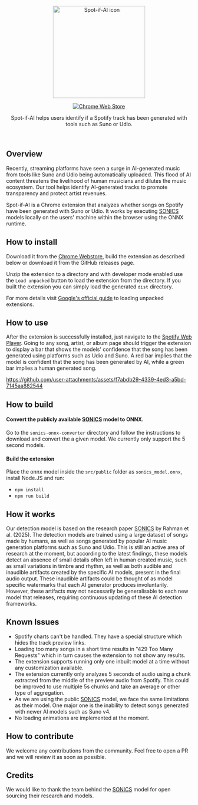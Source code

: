 <p align="center"><a href="https://chrome.google.com/webstore/detail/spot-if-ai/olbnhjmkblmlmoolnglgpdljkaaogkbg" target="_blank" rel="noreferrer noopener"><img width="250" alt="Spot-if-AI icon" src="https://spot-if-ai.qosmo.jp/favicon.svg"></a></p>

<p align="center">
  <a href="https://chrome.google.com/webstore/detail/spot-if-ai/olbnhjmkblmlmoolnglgpdljkaaogkbg">
    <img src="https://img.shields.io/chrome-web-store/v/olbnhjmkblmlmoolnglgpdljkaaogkbg.svg?label=Chrome%20Web%20Store&style=flat-square" alt="Chrome Web Store">
  </a>
</p>

<p align="center">Spot-if-AI helps users identify if a Spotify track has been generated with tools such as Suno or Udio.</p>
<br/>

## Overview

Recently, streaming platforms have seen a surge in AI-generated music from tools like Suno and Udio being automatically uploaded. This flood of AI content threatens the livelihood of human musicians and dilutes the music ecosystem. Our tool helps identify AI-generated tracks to promote transparency and protect artist revenues.

Spot-if-AI is a Chrome extension that analyzes whether songs on Spotify have been generated with Suno or Udio. It works by executing [SONICS](https://github.com/awsaf49/sonics) models locally on the users' machine within the browser using the ONNX runtime.

## How to install

Download it from the [Chrome Webstore](https://chrome.google.com/webstore/detail/spot-if-ai/olbnhjmkblmlmoolnglgpdljkaaogkbg), build the extension as described below or download it from the GitHub releases page.

Unzip the extension to a directory and with developer mode enabled use the `Load unpacked` button to load the extension from the directory. If you built the extension you can simply load the generated `dist` directory.


For more details visit [Google's official guide](https://developer.chrome.com/docs/extensions/get-started/tutorial/hello-world#load-unpacked) to loading unpacked extensions.

## How to use

After the extension is successfully installed, just navigate to the [Spotify Web Player](https://open.spotify.com/). Going to any song, artist, or album page should trigger the extension to display a bar that shows the models' confidence that the song has been generated using platforms such as Udio and Suno. A red bar implies that the model is confident that the song has been generated by AI, while a green bar implies a human generated song.

https://github.com/user-attachments/assets/f7abdb29-4339-4ed3-a5bd-7145aa882544

## How to build
#### Convert the publicly available [SONICS](https://github.com/awsaf49/sonics) model to ONNX.
Go to the `sonics-onnx-converter` directory and follow the instructions to download and convert the a given model. We currently only support the 5 second models.

#### Build the extension
Place the onnx model inside the `src/public` folder as `sonics_model.onnx`, install Node.JS and run:
- `npm install`
- `npm run build`

## How it works
Our detection model is based on the research paper [SONICS](https://github.com/awsaf49/sonics) by Rahman et al. (2025). The detection models are trained using a large dataset of songs made by humans, as well as songs generated by popular AI music generation platforms such as Suno and Udio. This is still an active area of research at the moment, but according to the latest findings, these models detect an absence of small details often left in human created music, such as small variations in timbre and rhythm, as well as both audible and inaudible artifacts created by the specific AI models, present in the final audio output. These inaudible artifacts could be thought of as model specific watermarks that each AI generator produces involuntarily. However, these artifacts may not necessarily be generalisable to each new model that releases, requiring continuous updating of these AI detection frameworks.

## Known Issues
- Spotify charts can't be handled. They have a special structure which hides the track preview links.
- Loading too many songs in a short time results in "429 Too Many Requests" which in turn causes the extension to not show any results.
- The extension supports running only one inbuilt model at a time without any customization available.
- The extension currently only analyzes 5 seconds of audio using a chunk extracted from the middle of the preview audio from Spotify. This could be improved to use multiple 5s chunks and take an average or other type of aggregation.
- As we are using the public [SONICS](https://github.com/awsaf49/sonics) model, we face the same limitations as their model. One major one is the inability to detect songs generated with newer AI models such as Suno v4.
- No loading animations are implemented at the moment.

## How to contribute

We welcome any contributions from the community. Feel free to open a PR and we will review it as soon as possible.

## Credits
We would like to thank the team behind the [SONICS](https://github.com/awsaf49/sonics) model for open sourcing their research and models.
